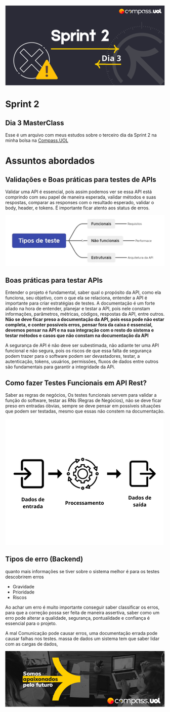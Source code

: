 ![Sprint 2, dia 3](img/readMeImg/S2d3Banner.svg)


# Sprint 2
## Dia 3 MasterClass
Esse é um arquivo com meus estudos sobre o terceiro dia da  Sprint 2 na minha bolsa na [Compass.UOL](https://compass.uol/en/about-us/)


# Assuntos abordados

## Validações e Boas práticas para testes de APIs
Validar uma API é essencial, pois assim podemos ver se essa API está comprindo com seu papel de maneira esperada, validar métodos e suas respostas, comparar as responses com o resultado esperado, validar o body, header, e tokens. É importante ficar atento aos status de erros.

![Tipos de Testes](img/validacao.png)


## Boas práticas para testar APIs
Entender o projeto é fundamental, saber qual o propósito da API, como ela funciona, seu objetivo, com o que ela se relaciona, entender a API é importante para criar estratégias de testes. A documentação é um forte aliado na hora de entender, planejar e testar a API, pois nele constam informações, parâmetros, métricas, códigos, respostas da API, entre outros. **Não se deve ficar preso a documentação da API, pois essa pode não estar completa, e conter possíveis erros, pensar fora da caixa é essencial, devemos pensar na API e na sua integração com o resto do sistema e testar métodos e casos que não constam na documentação da API**

A segurança de API é não deve ser subestimada, não adiante ter uma API funcional e não segura, pois os riscos de que essa falta de segurança podem trazer para o software podem ser devastadores, testar, a autenticação, tokens, usuários, permissões, fluxos de dados entre outros são fundamentais para garantir a integridade da APi.


## Como fazer Testes Funcionais em API Rest?
Saber as regras de negócios, Os testes funcionais servem para validar a função do software, testar as RNs (Regras de Negócios), não se deve ficar preso em entradas óbvias, sempre se deve pensar em possíveis situações que podem ser testadas, mesmo que essas não constem na documentação.

![Entradas, Processamento, Saídas](img/dados.png)


## Tipos de erro (Backend)
quanto mais informações se tiver sobre o sistema melhor é para os testes descobrirem erros

* Gravidade
* Prioridade
* Riscos

Ao achar um erro é muito importante conseguir saber classificar os erros, para que a correção possa ser feita de maneira assertiva, saber como um erro pode alterar a qualidade, segurança, pontualidade e confiança é essencial para o projeto.

A mal Comunicação pode causar erros, uma documentação errada pode causar falhas nos testes.
massa de dados um sistema tem que saber lidar com as cargas de dados,

![Rodapé](img/readMeImg/rodape.png)